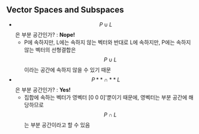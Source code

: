 ## Vector Spaces and Subspaces
- $$P \cup L$$은 부분 공간인가? : **Nope!**
  - P에 속하지만, L에는 속하지 않는 벡터와 반대로 L에 속하지만, P에는 속하지 않는 벡터의 선형결합은 $$P \cup L$$이라는 공간에 속하지 않을 수 있기 때문
- $$P **\cap** L$$은 부분 공간인가? : **Yes!**
  - 집합에 속하는 벡터가 영벡터 [0 0 0]'뿐이기 때문에, 영벡터는 부분 공간에 해당하므로 $$P \cap L$$는 부분 공간이라고 할 수 있음
